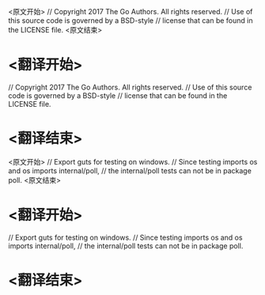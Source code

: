 
<原文开始>
// Copyright 2017 The Go Authors. All rights reserved.
// Use of this source code is governed by a BSD-style
// license that can be found in the LICENSE file.
<原文结束>

# <翻译开始>
// Copyright 2017 The Go Authors. All rights reserved.
// Use of this source code is governed by a BSD-style
// license that can be found in the LICENSE file.
# <翻译结束>


<原文开始>
// Export guts for testing on windows.
// Since testing imports os and os imports internal/poll,
// the internal/poll tests can not be in package poll.
<原文结束>

# <翻译开始>
// Export guts for testing on windows.
// Since testing imports os and os imports internal/poll,
// the internal/poll tests can not be in package poll.
# <翻译结束>

